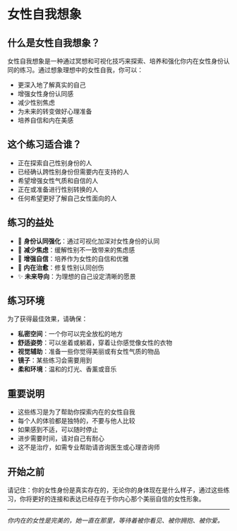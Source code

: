 # 女性自我想象

## 什么是女性自我想象？

女性自我想象是一种通过冥想和可视化技巧来探索、培养和强化你内在女性身份认同的练习。通过想象理想中的女性自我，你可以：

- 更深入地了解真实的自己
- 增强女性身份认同感
- 减少性别焦虑
- 为未来的转变做好心理准备
- 培养自信和内在美感

## 这个练习适合谁？

- 正在探索自己性别身份的人
- 已经确认跨性别身份但需要内在支持的人
- 希望增强女性气质和自信的人
- 正在或准备进行性别转换的人
- 任何希望更好了解自己女性面向的人

## 练习的益处

- 🌸 **身份认同强化**：通过可视化加深对女性身份的认同
- 💫 **减少焦虑**：缓解性别不一致带来的焦虑感
- 🦋 **增强自信**：培养作为女性的自信和优雅
- 🌺 **内在治愈**：修复性别认同创伤
- ✨ **未来导向**：为理想的自己设定清晰的愿景

## 练习环境

为了获得最佳效果，请确保：

- **私密空间**：一个你可以完全放松的地方
- **舒适姿势**：可以坐着或躺着，穿着让你感觉像女性的衣物
- **视觉辅助**：准备一些你觉得美丽或有女性气质的物品
- **镜子**：某些练习会需要用到
- **柔和环境**：温和的灯光、香薰或音乐

## 重要说明

- 这些练习是为了帮助你探索内在的女性自我
- 每个人的体验都是独特的，不要与他人比较
- 如果感到不适，可以随时停止
- 进步需要时间，请对自己有耐心
- 这不是治疗，如需专业帮助请咨询医生或心理咨询师

## 开始之前

请记住：你的女性身份是真实存在的，无论你的身体现在是什么样子，通过这些练习，你将更好的连接和表达已经存在于你内心那个美丽自信的女性形象。

---

*你内在的女性是完美的，她一直在那里，等待着被你看见、被你拥抱、被你爱。*

